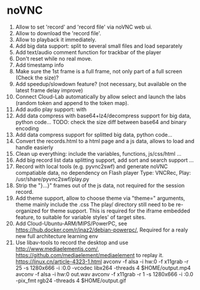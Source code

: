 
# noVNC

1. Allow to set 'record' and 'record file' via noVNC web ui.
2. Allow to download the 'record file'.
3. Allow to playback it immediately.
4. Add big data support: split to several small files and load separately
5. Add text/audio comment function for trackbar of the player
6. Don't reset while no real move.
7. Add timestamp info
8. Make sure the 1st frame is a full frame, not only part of a full screen (Check the size)?
9. Add speedup/slowdown feature? (not necessary, but available on the latest frame delay improve)
10. Connect Cloud-Lab automatically by allow select and launch the labs (random token and append to the token map).
11. Add audio play support: with <audio> meta
    * http://kolber.github.io/audiojs/
    * http://www.cnblogs.com/dragondean/p/jquery-audioplayer-js.html
    * https://msdn.microsoft.com/zh-cn/library/gg589529(v=vs.85).aspx
    * Live stream audio: SHOUTcast, RTMP,RTSP,HLS
    * HLS，http://www.cnblogs.com/haibindev/archive/2013/01/30/2880764.html
    * https://www.sitepoint.com/10-jquery-html5-audio-players/
12. Add data compress with base64+lz4/decompress support for big data, python code...
    TODO: check the size diff between base64 and binary encoding
13. Add data compress support for splitted big data, python code...
14. Convert the records.html to a html page and a js data, allows to load and handle easierly
15. Clean up everything: include the variables, functions, js/css/html ...
16. Add big record list data splitting support, add sort and search support ...
17. Record with local tools (e.g. pyvnc2swf) and generate noVNC compatiable data, no dependency on Flash player
    Type: VNCRec, Play: /usr/share/pyvnc2swf/play.py
18. Strip the "}...}" frames out of the js data, not required for the session record.
19. Add theme support, allow to choose theme via "theme=" arguments, theme mainly include the .css
    The play/ directory still need to be re-organized for theme support.
    This is required for the iframe embedded feature, to suitable for variable styles' of target sites.
20. Add Cloud-Ubuntu-ARM/MIPS/PowerPC, see https://hub.docker.com/r/inaz2/debian-powerpc/, Required for a realy new full architecture learning env
21. Use libav-tools to record the desktop and use http://www.mediaelementjs.com/, https://github.com/mediaelement/mediaelement to replay it.
    https://linux.cn/article-4323-1.html
    avconv -f alsa -i hw:0 -f x11grab -r 25 -s 1280x666 -i :0.0 -vcodec libx264 -threads 4 $HOME/output.mp4
    avconv -f alsa -i hw:0 out.wav
    avconv -f x11grab -r 1 -s 1280x666 -i :0.0 -pix_fmt rgb24 -threads 4 $HOME/output.gif
